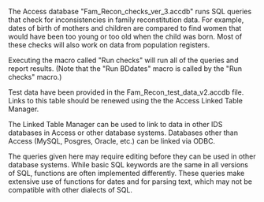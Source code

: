 The Access database "Fam_Recon_checks_ver_3.accdb" runs SQL queries that check for inconsistencies in family reconstitution data.  For example, dates of birth of mothers and children are compared to find women that would have been too young or too old when the child was born.  Most of these checks will also work on data from population registers.   
   
Executing the macro called "Run checks" will run all of the queries and report results.    (Note that the "Run BDdates" macro is called by the "Run checks" macro.)   
   
Test data have been provided in the Fam_Recon_test_data_v2.accdb file.  Links to this table should be renewed using the the Access Linked Table Manager.     
   
The Linked Table Manager can be used to link to data in other IDS databases in Access or other database systems.   Databases other than Access (MySQL, Posgres, Oracle, etc.) can be linked via ODBC.   
   
The queries given here may require editing before they can be used in other database systems.  While basic SQL keywords are the same in all versions of SQL, functions are often implemented differently.  These queries make extensive use of functions for dates and for parsing text, which may not be compatible with other dialects of SQL.    
